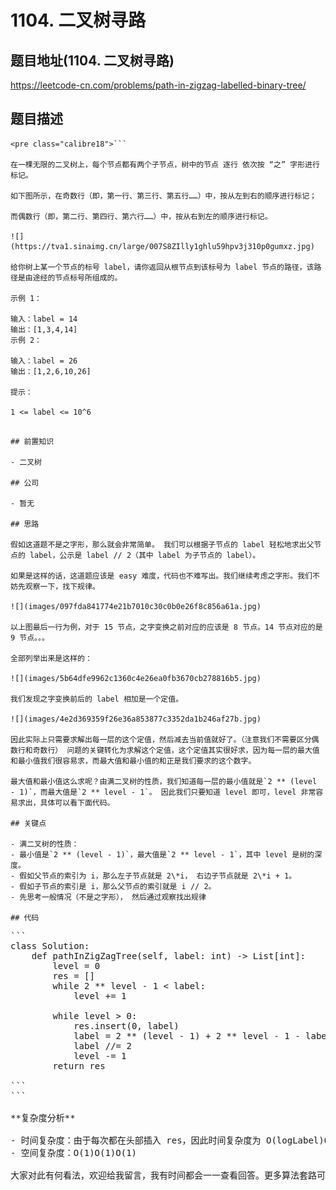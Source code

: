 # 1104. 二叉树寻路

## 题目地址(1104. 二叉树寻路)

<https://leetcode-cn.com/problems/path-in-zigzag-labelled-binary-tree/>

## 题目描述

```
<pre class="calibre18">```

在一棵无限的二叉树上，每个节点都有两个子节点，树中的节点 逐行 依次按 “之” 字形进行标记。

如下图所示，在奇数行（即，第一行、第三行、第五行……）中，按从左到右的顺序进行标记；

而偶数行（即，第二行、第四行、第六行……）中，按从右到左的顺序进行标记。

![](https://tva1.sinaimg.cn/large/007S8ZIlly1ghlu59hpv3j310p0gumxz.jpg)

给你树上某一个节点的标号 label，请你返回从根节点到该标号为 label 节点的路径，该路径是由途经的节点标号所组成的。

示例 1：

输入：label = 14
输出：[1,3,4,14]
示例 2：

输入：label = 26
输出：[1,2,6,10,26]

提示：

1 <= label <= 10^6

```
```

## 前置知识

- 二叉树

## 公司

- 暂无

## 思路

假如这道题不是之字形，那么就会非常简单。 我们可以根据子节点的 label 轻松地求出父节点的 label，公示是 label // 2（其中 label 为子节点的 label）。

如果是这样的话，这道题应该是 easy 难度，代码也不难写出。我们继续考虑之字形。我们不妨先观察一下，找下规律。

![](images/097fda841774e21b7010c30c0b0e26f8c856a61a.jpg)

以上图最后一行为例，对于 15 节点，之字变换之前对应的应该是 8 节点。14 节点对应的是 9 节点。。。

全部列举出来是这样的：

![](images/5b64dfe9962c1360c4e26ea0fb3670cb278816b5.jpg)

我们发现之字变换前后的 label 相加是一个定值。

![](images/4e2d369359f26e36a853877c3352da1b246af27b.jpg)

因此实际上只需要求解出每一层的这个定值，然后减去当前值就好了。（注意我们不需要区分偶数行和奇数行） 问题的关键转化为求解这个定值，这个定值其实很好求，因为每一层的最大值和最小值我们很容易求，而最大值和最小值的和正是我们要求的这个数字。

最大值和最小值这么求呢？由满二叉树的性质，我们知道每一层的最小值就是`2 ** (level - 1)`，而最大值是`2 ** level - 1`。 因此我们只要知道 level 即可，level 非常容易求出，具体可以看下面代码。

## 关键点

- 满二叉树的性质：
- 最小值是`2 ** (level - 1)`，最大值是`2 ** level - 1`，其中 level 是树的深度。
- 假如父节点的索引为 i，那么左子节点就是 2\*i， 右边子节点就是 2\*i + 1。
- 假如子节点的索引是 i，那么父节点的索引就是 i // 2。
- 先思考一般情况（不是之字形）， 然后通过观察找出规律

## 代码

```
<pre class="calibre18">```
<span class="hljs-class"><span class="hljs-keyword">class</span> <span class="hljs-title">Solution</span>:</span>
    <span class="hljs-function"><span class="hljs-keyword">def</span> <span class="hljs-title">pathInZigZagTree</span><span class="hljs-params">(self, label: int)</span> -> List[int]:</span>
        level = <span class="hljs-params">0</span>
        res = []
        <span class="hljs-keyword">while</span> <span class="hljs-params">2</span> ** level - <span class="hljs-params">1</span> < label:
            level += <span class="hljs-params">1</span>

        <span class="hljs-keyword">while</span> level > <span class="hljs-params">0</span>:
            res.insert(<span class="hljs-params">0</span>, label)
            label = <span class="hljs-params">2</span> ** (level - <span class="hljs-params">1</span>) + <span class="hljs-params">2</span> ** level - <span class="hljs-params">1</span> - label
            label //= <span class="hljs-params">2</span>
            level -= <span class="hljs-params">1</span>
        <span class="hljs-keyword">return</span> res

```
```

**复杂度分析**

- 时间复杂度：由于每次都在头部插入 res，因此时间复杂度为 O(logLabel)O(log\_Label)O(logLabel)， 一共插入了 O(logLabel)O(log\_Label)O(logLabel) 次， 因此总的时间复杂度为 O(logLabel∗logLabel)O(logLabel \* logLabel)O(logLabel∗logLabel)。
- 空间复杂度：O(1)O(1)O(1)

大家对此有何看法，欢迎给我留言，我有时间都会一一查看回答。更多算法套路可以访问我的 LeetCode 题解仓库：<https://github.com/azl397985856/leetcode> 。 目前已经 37K star 啦。 大家也可以关注我的公众号《力扣加加》带你啃下算法这块硬骨头。 ![](images/6544564e577c3c2404c48edb29af7e19eb1c2cb9.jpg)